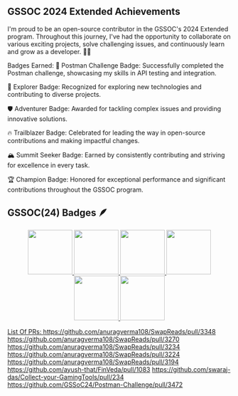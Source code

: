 ## GSSOC 2024 Extended Achievements
I'm proud to be an open-source contributor in the GSSOC's 2024 Extended program. Throughout this journey, I've had the opportunity to collaborate on various exciting projects, solve challenging issues, and continuously learn and grow as a developer. 🚀🌐

Badges Earned:
🏅 Postman Challenge Badge: Successfully completed the Postman challenge, showcasing my skills in API testing and integration.

🧭 Explorer Badge: Recognized for exploring new technologies and contributing to diverse projects.

🛡️ Adventurer Badge: Awarded for tackling complex issues and providing innovative solutions.

🔥 Trailblazer Badge: Celebrated for leading the way in open-source contributions and making impactful changes.

🏔️ Summit Seeker Badge: Earned by consistently contributing and striving for excellence in every task.

🏆 Champion Badge: Honored for exceptional performance and significant contributions throughout the GSSOC program.
## GSSOC(24) Badges 🪶
<div style='display:flex; align-items:center; gap: 10px;' align='center'><a href="https://gssoc.girlscript.tech/leaderboard">
<img src="https://raw.githubusercontent.com/GSSoC24/Postman-Challenge/main/docs/assets/Postman%20White.png" width="100px" height="100px" /> 
  <img src="https://raw.githubusercontent.com/GSSoC24/Postman-Challenge/main/docs/assets/1.png" width="100px" height="100px" />
  <img src="https://raw.githubusercontent.com/GSSoC24/Postman-Challenge/main/docs/assets/2.png" width="100px" height="100px" />
  <img src="https://raw.githubusercontent.com/GSSoC24/Postman-Challenge/main/docs/assets/3.png" width="100px" height="100px" />
  <img src="https://raw.githubusercontent.com/GSSoC24/Postman-Challenge/main/docs/assets/4.png" width="100px" height="100px" />
   <img src="https://raw.githubusercontent.com/GSSoC24/Postman-Challenge/main/docs/assets/5.png" width="100px" height="100px" />
</div>

List Of PRs:
https://github.com/anuragverma108/SwapReads/pull/3348
https://github.com/anuragverma108/SwapReads/pull/3270
https://github.com/anuragverma108/SwapReads/pull/3234
https://github.com/anuragverma108/SwapReads/pull/3224
https://github.com/anuragverma108/SwapReads/pull/3194
https://github.com/ayush-that/FinVeda/pull/1083
https://github.com/swaraj-das/Collect-your-GamingTools/pull/234
https://github.com/GSSoC24/Postman-Challenge/pull/3472

